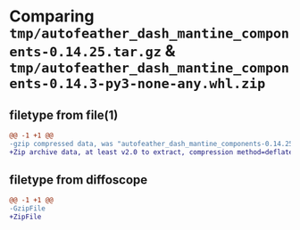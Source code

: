 # Comparing `tmp/autofeather_dash_mantine_components-0.14.25.tar.gz` & `tmp/autofeather_dash_mantine_components-0.14.3-py3-none-any.whl.zip`

## filetype from file(1)

```diff
@@ -1 +1 @@
-gzip compressed data, was "autofeather_dash_mantine_components-0.14.25.tar", last modified: Thu Apr 25 11:10:34 2024, max compression
+Zip archive data, at least v2.0 to extract, compression method=deflate
```

## filetype from diffoscope

```diff
@@ -1 +1 @@
-GzipFile
+ZipFile
```

